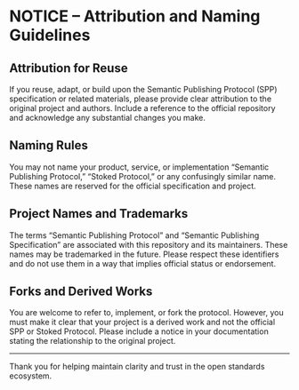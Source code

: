 # NOTICE – Attribution and Naming Guidelines

## Attribution for Reuse
If you reuse, adapt, or build upon the Semantic Publishing Protocol (SPP) specification or related materials, please provide clear attribution to the original project and authors. Include a reference to the official repository and acknowledge any substantial changes you make.

## Naming Rules
You may not name your product, service, or implementation “Semantic Publishing Protocol,” “Stoked Protocol,” or any confusingly similar name. These names are reserved for the official specification and project.

## Project Names and Trademarks
The terms “Semantic Publishing Protocol” and “Semantic Publishing Specification” are associated with this repository and its maintainers. These names may be trademarked in the future. Please respect these identifiers and do not use them in a way that implies official status or endorsement.

## Forks and Derived Works
You are welcome to refer to, implement, or fork the protocol. However, you must make it clear that your project is a derived work and not the official SPP or Stoked Protocol. Please include a notice in your documentation stating the relationship to the original project.

---

Thank you for helping maintain clarity and trust in the open standards ecosystem.
